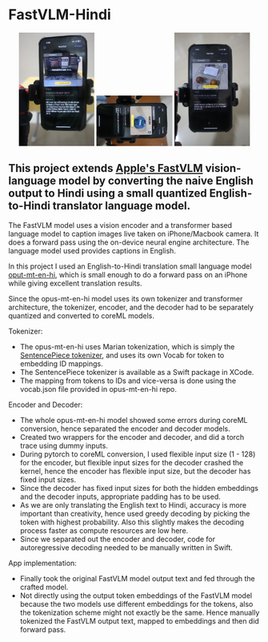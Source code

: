 # FastVLM-Hindi
<p align="center">
  <img src="App Running Images/IMG_2198.JPG" width="30%" />
  <img src="App Running Images/IMG_2201.JPG" width="30%" />
  <img src="App Running Images/IMG_2202.JPG" width="30%" />
</p>

## This project extends [Apple's FastVLM](https://github.com/apple/ml-fastvlm) vision-language model by converting the naive English output to Hindi using a small quantized English-to-Hindi translator language model.

The FastVLM model uses a vision encoder and a transformer based language model to caption images live taken on iPhone/Macbook camera. It does a forward pass using the on-device neural engine architecture. The language model used provides captions in English. 

In this project I used an English-to-Hindi translation small language model [oput-mt-en-hi](https://huggingface.co/Helsinki-NLP/opus-mt-en-hi), which is small enough to do a forward pass on an iPhone while giving excellent translation results.

Since the opus-mt-en-hi model uses its own tokenizer and transformer architecture, the tokenizer, encoder, and the decoder had to be separately quantized and converted to coreML models.

Tokenizer:
- The opus-mt-en-hi uses Marian tokenization, which is simply the [SentencePiece tokenizer](https://github.com/google/sentencepiece),  and uses its own Vocab for token to embedding ID mappings.
- The SentencePiece tokenizer is available as a Swift package in XCode.
- The mapping from tokens to IDs and vice-versa is done using the vocab.json file provided in opus-mt-en-hi repo.

Encoder and Decoder:
- The whole opus-mt-en-hi model showed some errors during coreML conversion, hence separated the encoder and decoder models.
- Created two wrappers for the encoder and decoder, and did a torch trace using dummy inputs.
- During pytorch to coreML conversion, I used flexible input size (1 - 128) for the encoder, but flexible input sizes for the decoder crashed the kernel, hence the encoder has flexible input size, but the decoder has fixed input sizes.
- Since the decoder has fixed input sizes for both the hidden embeddings and the decoder inputs, appropriate padding has to be used.
- As we are only translating the English text to Hindi, accuracy is more important than creativity, hence used greedy decoding by picking the token with highest probability. Also this slightly makes the decoding process faster as compute resources are low here.
- Since we separated out the encoder and decoder, code for autoregressive decoding needed to be manually written in Swift.

App implementation:
- Finally took the original FastVLM model output text and fed through the crafted model.
- Not directly using the output token embeddings of the FastVLM model because the two models use different embeddings for the tokens, also the tokenization scheme might not exactly be the same. Hence manually tokenized the FastVLM output text, mapped to embeddings and then did forward pass.
